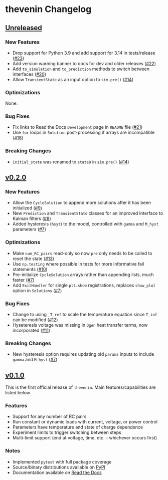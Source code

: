 # thevenin Changelog

## [Unreleased](https://github.com/NREL/thevenin)

### New Features
- Drop support for Python 3.9 and add support for 3.14 in tests/release ([#23](https://github.com/NREL/thevenin/pull/23))
- Add version warning banner to docs for dev and older releases ([#22](https://github.com/NREL/thevenin/pull/22))
- Add `to_simulation` and `to_prediction` methods to switch between interfaces ([#20](https://github.com/NREL/thevenin/pull/20))
- Allow `TransientState` as an input option to `sim.pre()` ([#14](https://github.com/NREL/thevenin/pull/14))

### Optimizations
None.

### Bug Fixes
- Fix links to Read the Docs `Development` page in `README` file ([#21](https://github.com/NREL/thevenin/pull/21))
- Use `for` loops in `Solution` post-processing if arrays are incompatible ([#18](https://github.com/NREL/thevenin/pull/18))

### Breaking Changes
- `initial_state` was renamed to `state0` in `sim.pre()` ([#14](https://github.com/NREL/thevenin/pull/14))

## [v0.2.0](https://github.com/NREL/thevenin/tree/v0.2.0)

### New Features
- Allow the `CycleSolution` to append more solutions after it has been initialized ([#9](https://github.com/NREL/thevenin/pull/9))
- New `Prediction` and `TransientState` classes for an improved interface to Kalman filters ([#8](https://github.com/NREL/thevenin/pull/8))
- Added hysteresis (`hsyt`) to the model, controlled with `gamma` and `M_hyst` parameters ([#7](https://github.com/NREL/thevenin/pull/7))

### Optimizations
- Make `num_RC_pairs` read-only so now `pre` only needs to be called to reset the state ([#13](https://github.com/NREL/thevenin/pull/13))
- Use `np.testing` where possible in tests for more informative fail statements ([#10](https://github.com/NREL/thevenin/pull/10))
- Pre-initialize `CycleSolution` arrays rather than appending lists, much faster ([#7](https://github.com/NREL/thevenin/pull/7))
- Add `ExitHandler` for single `plt.show` registrations, replaces `show_plot` option in `Solutions` ([#7](https://github.com/NREL/thevenin/pull/7))

### Bug Fixes
- Change to using `_T_ref` to scale the temperature equation since `T_inf` can be modified ([#12](https://github.com/NREL/thevenin/pull/12))
- Hyseteresis voltage was missing in `Qgen` heat transfer terms, now incorporated ([#11](https://github.com/NREL/thevenin/pull/11))

### Breaking Changes
- New hysteresis option requires updating old `params` inputs to include `gamma` and `M_hyst` ([#7](https://github.com/NREL/thevenin/pull/7))

## [v0.1.0](https://github.com/NREL/thevenin/tree/v0.1.0)
This is the first official release of `thevenin`. Main features/capabilities are listed below.

### Features
- Support for any number of RC pairs
- Run constant or dynamic loads with current, voltage, or power control
- Parameters have temperature and state of charge dependence
- Experiment limits to trigger switching between steps
- Multi-limit support (end at voltage, time, etc. - whichever occurs first)

### Notes
- Implemented `pytest` with full package coverage
- Source/binary distributions available on [PyPI](https://pypi.org/project/thevenin)
- Documentation available on [Read the Docs](https://thevenin.readthedocs.io/)

